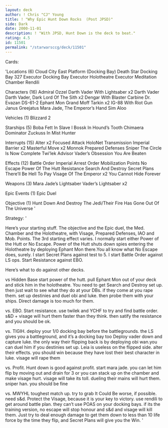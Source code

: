 ```yaml
---
layout: deck
author: ! Chris "CJ" Young
title: ! "Why Epic Hunt Down Rocks  (Post JPSD)"
side: Dark
date: 2000-11-01
description: ! "With JPSD, Hunt Down is the deck to beat."
rating: 4.5
id: 11501
permalink: "/starwarsccg/deck/11501"
---
```

Cards: 

'Locations (6)
Cloud City East Platform (Docking Bay)
Death Star Docking Bay 327
Executor Docking Bay
Executor Holotheatre
Executor Meditation Chamber
Rendili

Characters (16)
Admiral Ozzel
Darth Vader With Lightsaber  x2
Darth Vader
Darth Vader, Dark Lord Of The Sith  x2
Dengar With Blaster Carbine
Dr. Evazan
DS-61-2
Ephant Mon
Grand Moff Tarkin  x2
IG-88 With Riot Gun
Janus Greejatus
Mara Jade, The Emperor’s Hand
Sim Aloo

Vehicles (1)
Blizzard 2

Starships (5)
Boba Fett In Slave I
Bossk In Hound’s Tooth
Chimaera
Dominator
Zuckuss In Mist Hunter

Interrupts (15)
Alter  x2
Focused Attack
HoloNet Transmission
Imperial Barrier  x2
Masterful Move	x2
Monnok
Prepared Defenses
Sniper
The Circle Is Now Complete
Twi’lek Advisor
Vader’s Obsession
You Are Beaten

Effects (12)
Battle Order
Imperial Arrest Order
Mobilization Points
No Escape
Power Of The Hutt
Resistance
Search And Destroy
Secret Plans
There’ll Be Hell To Pay
Visage Of The Emperor  x2
You Cannot Hide Forever

Weapons (3)
Mara Jade’s Lightsaber
Vader’s Lightsaber  x2

Epic Events (1)
Epic Duel

Objective (1)
Hunt Down And Destroy The Jedi/Their Fire Has Gone Out Of The Universe
'

Strategy: '

Here’s your starting stuff. The objective and the Epic duel, the Med. Chamber and the Holotheatre, with Visage, Prepared Defenses, IAO and Mob. Points. The 3rd starting effect varies. I normally start either Power of the Hutt or No Escape. Power of the Hutt shuts down spies entering the Holotheatre by deploying Ephant Mon there.You all know what No Escape does, surely. I start Secret Plans against test to 5. I start Battle Order against LS ops. Start Resistance against EBO.

Here’s what to do against other decks.

vs Hidden Base start power of the hutt. pull Ephant Mon out of your deck and stick him in the holotheatre.  You need to get Search and Destroy set up. then just wait to see what they do at your DBs. if they come at you rape them. set up destinies and duel obi and luke. then probe them with your ships. Direct damage is too much for them.

vs. EBO. Start resistance. use twilek and YCHF to try and find battle order. s&D + visage will hurt them faster than they think. then satify the resistance and you should be ok.

vs. TIGIH. deploy your 1/0 docking bay before the battlegrounds. the LS gives you a battleground, and it’s a docking bay too Deploy vader down and capture luke. the only way their flipping back is by deploying obi wan.you can duel him if you destinies set up.  Leia is useless on the flipped side. alter their effects. you should win because they have lost their best character in luke. visage will rape them

vs. Profit. Hunt down is good against profit. start mara jade. you can let him flip by moving out and drain for 3 or you can stack up on the chamber and make visage hurt. visage will take its toll. dueling their mains will hurt them. sniper han. you should be fine

vs. MWYHL toughest match up. try to grab It Could Be worse, if possible. need s&d. Protect the Visage, because it is your key to victory. use rendili to get around battle plan. they can’t use POAS on your docking bays. if its the training version, no escape will stop honour and s&d and visage will kill them. Just try to deal enough damage to get them down to less than 10 life force by the time they flip, and Secret Plans will give you the Win.
'
